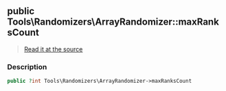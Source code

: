 ## public Tools\Randomizers\ArrayRandomizer::maxRanksCount

> [Read it at the source](https://github.com/julien-boudry/Condorcet/blob/master/src/Tools/Randomizers/ArrayRandomizer.php#L17)

### Description    

```php
public ?int Tools\Randomizers\ArrayRandomizer->maxRanksCount 
```


    